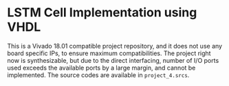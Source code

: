 # LSTM Cell Implementation using VHDL

This is a Vivado 18.01 compatible project repository, and it does not use any board specific IPs, to ensure maximum compatibilities.
The project right now is synthesizable, but due to the direct interfacing, number of I/O ports used exceeds the available ports by a large margin, and cannot be implemented.
The source codes are available in `project_4.srcs`.
